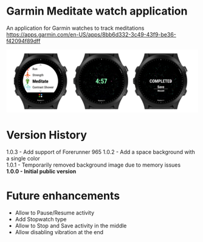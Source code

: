 # Garmin Meditate watch application

An application for Garmin watches to track meditations  
https://apps.garmin.com/en-US/apps/8bb6d332-3c49-43f9-be36-f42094f89dff

![Samples](screenshots/cover.png)

# Version History

1.0.3 - Add support of Forerunner 965
1.0.2 - Add a space background with a single color  
1.0.1 - Temporarily removed background image due to memory issues  
**1.0.0 - Initial public version**

# Future enhancements

- Allow to Pause/Resume activity
- Add Stopwatch type
- Allow to Stop and Save activity in the middle
- Allow disabling vibration at the end
